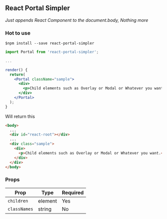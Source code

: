 ## React Portal Simpler
*Just appends React Component to the document.body, Nothing more*

### Hot to use
```
$npm install --save react-portal-simpler
```


```jsx
import Portal from 'react-portal-simpler';

...

render() {
  return(
    <Portal className="sample">
      <div>
        <p>Child elements such as Overlay or Modal or Whatever you want.</p>
      </div>
    </Portal>
  );
}
```

Will return this

```html
<body>
  ...
  <div id="react-root"></div>
  ...
  <div class="sample">
    <div>
      <p>Child elements such as Overlay or Modal or Whatever you want.</p>
    </div>
  </div>
</body>
```


### Props
|Prop|Type|Required|
|---|---|---|
|`children`|element|Yes|
|`classNames`|string|No|
